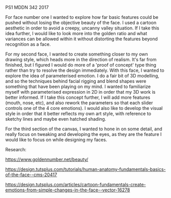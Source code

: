 PS1 MDDN 342 2017

For face number one I wanted to explore how far basic features could be pushed without losing the objective beauty of the face. I used a cartoon aesthetic in order to avoid a creepy, uncanny valley situation. If I take this idea further, I would like to look more into the golden ratio and what variances can be allowed within it without distorting the features beyond recognition as a face. 

For my second face, I wanted to create something closer to my own drawing style, which heads more in the direction of realism. It's far from finished, but I figured I would do more of a 'proof of concept' type thing rather than try to resolve the design immediately. With this face, I wanted to explore the idea of parameterised emotion. I do a fair bit of 3D modelling, and so the techniques behind facial rigging and blend shapes were something that have been playing on my mind. I wanted to familiarize myself with parameterised expression in 2D in order that my 3D work is better informed. If I take this concept further, I will add more features (mouth, nose, etc), and also rework the parameters so that each slider controls one of the 4 core emotions). I would also like to develop the visual style in order that it better reflects my own art style, with reference to sketchy lines and maybe even hatched shading. 

For the third section of the canvas, I wanted to hone in on some detail, and really focus on tweaking and developing the eyes, as they are the feature I would like to focus on while designing my faces. 


Research: 

https://www.goldennumber.net/beauty/

https://design.tutsplus.com/tutorials/human-anatomy-fundamentals-basics-of-the-face--cms-20417

https://design.tutsplus.com/articles/cartoon-fundamentals-create-emotions-from-simple-changes-in-the-face--vector-16278